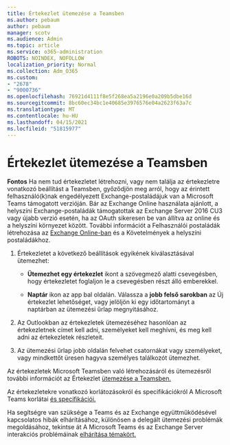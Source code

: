 ```yaml
---
title: Értekezlet ütemezése a Teamsben
ms.author: pebaum
author: pebaum
manager: scotv
ms.audience: Admin
ms.topic: article
ms.service: o365-administration
ROBOTS: NOINDEX, NOFOLLOW
localization_priority: Normal
ms.collection: Adm_O365
ms.custom:
- "2678"
- "9000736"
ms.openlocfilehash: 76921d4111f8e5f268ea5a2196e0a209b5dbe16d
ms.sourcegitcommit: 8bc60ec34bc1e40685e3976576e04a2623f63a7c
ms.translationtype: MT
ms.contentlocale: hu-HU
ms.lasthandoff: 04/15/2021
ms.locfileid: "51815977"
---
```

# <a name="schedule-a-meeting-in-teams"></a>Értekezlet ütemezése a Teamsben

**Fontos** Ha nem tud értekezletet létrehozni, vagy nem találja az értekezletre vonatkozó beállítást a Teamsben, győződjön meg arról, hogy az érintett felhasználó(k)nak engedélyezett Exchange-postaládájuk van a Microsoft Teams támogatott verzióján. Bár az Exchange Online használata ajánlott, a helyszíni Exchange-postaládák támogatottak az Exchange Server 2016 CU3 vagy újabb verzió esetén, ha az OAuth sikeresen be van állítva az online és a helyszíni környezet között. További információt a Felhasználói postaládák létrehozása az [Exchange Online-ban](https://docs.microsoft.com/exchange/recipients-in-exchange-online/create-user-mailboxes) és a Követelmények a helyszíni postaládákhoz. [](https://docs.microsoft.com/microsoftteams/exchange-teams-interact#requirements-for-mailboxes-hosted-on-premises) 

1. Értekezletet a következő beállítások egyikének kiválasztásával ütemezhet:

    - **Ütemezhet egy értekezlet** ikont a szövegmező alatti csevegésben, hogy értekezletet foglaljon le a csevegésben részt álló emberekkel.

    - **Naptár** ikon az app bal oldalán. Válassza a **jobb felső sarokban** az Új értekezlet lehetőséget, vagy jelöljön ki egy időtartományt a naptárban az ütemezési űrlap megnyitásához.

2. Az Outlookban az értekezletek ütemezéséhez hasonlóan az értekezletnek címet kell adni, személyeket kell meghívni, és meg kell adni az értekezletek részleteit.

3. Az ütemezési űrlap jobb oldalán felvehet csatornákat vagy személyeket, vagy mindkettőt üresen hagyva személyes találkozót ütemezhet.

Az értekezletek Microsoft Teamsben való létrehozásáról és ütemezésről további információt az Értekezlet [ütemezése a Teamsben.](https://support.office.com/article/Schedule-a-meeting-in-Teams-943507a9-8583-4c58-b5d2-8ec8265e04e5)

Az értekezletekre vonatkozó korlátozásokról és specifikációkról A Microsoft Teams korlátai [és specifikációi.](https://docs.microsoft.com/microsoftteams/limits-specifications-teams#meetings-and-calls)

Ha segítségre van szüksége a Teams és az Exchange együttműködésével kapcsolatos hibák elhárításához, különösen a delegált ütemezési problémák megoldásához, tekintse át A Microsoft Teams és az Exchange Server interakciós problémáinak [elhárítása témakört.](https://docs.microsoft.com/microsoftteams/troubleshoot/known-issues/teams-exchange-interaction-issue)
